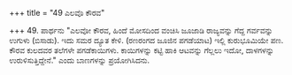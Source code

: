+++
title = "49 ಎಲವೊ ಕೌರವ"

+++
49. ಪಾರ್ಥನು "ಎಲವೋ ಕೌರವ, ಹಿಂದೆ ಮೋಸದಿಂದ ವಂಚಿಸಿ ಜೂಜಾಡಿ ರಾಜ್ಯವನ್ನು ಗೆದ್ದ ಗರ್ವವನ್ನು ಉಗುಳು (ಬಿಸಾಡು). ಇದು ಸಮರ ದ್ಯೂತ ಕೇಳಿ. (ರಣರಂಗದ ಜೂಜಿನ ಪಗಡೆಯಾಟ) ಇಲ್ಲಿ ಕುರುಭೂಮಿಯೇ ಪಣ. ಕೌರವ ಕುಲದವರ ತಲೆಗಳೇ ಪಗಡೆಕಾಯಿಗಳು. ಕಾಯಿಗಳನ್ನು ಕಟ್ಟಿ ಹಾಕಿ ಆಟವನ್ನು ಗೆಲ್ಲಲು ಇದೋ, ದಾಳಗಳನ್ನು ಉರುಳಿಸುತ್ತಿದ್ದೇನೆ." ಎಂದು ಬಾಣಗಳನ್ನು ಪ್ರಯೋಗಿಸಿದನು.